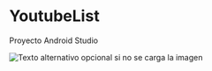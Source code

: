 # YoutubeList
Proyecto Android Studio

![Texto alternativo opcional si no se carga la imagen](http://www.sampleurl.com/logo.png)
